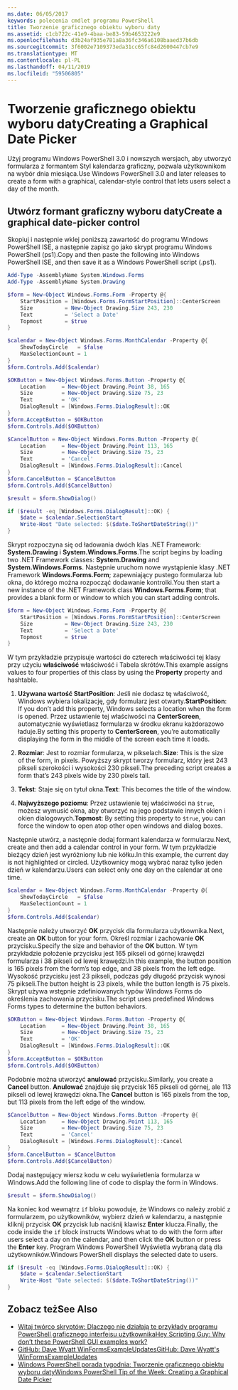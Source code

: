 ```yaml
---
ms.date: 06/05/2017
keywords: polecenia cmdlet programu PowerShell
title: Tworzenie graficznego obiektu wyboru daty
ms.assetid: c1cb722c-41e9-4baa-be83-59b4653222e9
ms.openlocfilehash: d3b24af935e781a8a36fc346a6108baaed37b6db
ms.sourcegitcommit: 3f6002e7109373eda31cc65fc84d2600447cb7e9
ms.translationtype: MT
ms.contentlocale: pl-PL
ms.lasthandoff: 04/11/2019
ms.locfileid: "59506805"
---
```

# <a name="creating-a-graphical-date-picker"></a><span data-ttu-id="0f36a-103">Tworzenie graficznego obiektu wyboru daty</span><span class="sxs-lookup"><span data-stu-id="0f36a-103">Creating a Graphical Date Picker</span></span>

<span data-ttu-id="0f36a-104">Użyj programu Windows PowerShell 3.0 i nowszych wersjach, aby utworzyć formularza z formantem Styl kalendarza graficzny, pozwala użytkownikom na wybór dnia miesiąca.</span><span class="sxs-lookup"><span data-stu-id="0f36a-104">Use Windows PowerShell 3.0 and later releases to create a form with a graphical, calendar-style control that lets users select a day of the month.</span></span>

## <a name="create-a-graphical-date-picker-control"></a><span data-ttu-id="0f36a-105">Utwórz formant graficzny wyboru daty</span><span class="sxs-lookup"><span data-stu-id="0f36a-105">Create a graphical date-picker control</span></span>

<span data-ttu-id="0f36a-106">Skopiuj i następnie wklej poniższą zawartość do programu Windows PowerShell ISE, a następnie zapisz go jako skrypt programu Windows PowerShell (ps1).</span><span class="sxs-lookup"><span data-stu-id="0f36a-106">Copy and then paste the following into Windows PowerShell ISE, and then save it as a Windows PowerShell script (.ps1).</span></span>

```powershell
Add-Type -AssemblyName System.Windows.Forms
Add-Type -AssemblyName System.Drawing

$form = New-Object Windows.Forms.Form -Property @{
    StartPosition = [Windows.Forms.FormStartPosition]::CenterScreen
    Size          = New-Object Drawing.Size 243, 230
    Text          = 'Select a Date'
    Topmost       = $true
}

$calendar = New-Object Windows.Forms.MonthCalendar -Property @{
    ShowTodayCircle   = $false
    MaxSelectionCount = 1
}
$form.Controls.Add($calendar)

$OKButton = New-Object Windows.Forms.Button -Property @{
    Location     = New-Object Drawing.Point 38, 165
    Size         = New-Object Drawing.Size 75, 23
    Text         = 'OK'
    DialogResult = [Windows.Forms.DialogResult]::OK
}
$form.AcceptButton = $OKButton
$form.Controls.Add($OKButton)

$CancelButton = New-Object Windows.Forms.Button -Property @{
    Location     = New-Object Drawing.Point 113, 165
    Size         = New-Object Drawing.Size 75, 23
    Text         = 'Cancel'
    DialogResult = [Windows.Forms.DialogResult]::Cancel
}
$form.CancelButton = $CancelButton
$form.Controls.Add($CancelButton)

$result = $form.ShowDialog()

if ($result -eq [Windows.Forms.DialogResult]::OK) {
    $date = $calendar.SelectionStart
    Write-Host "Date selected: $($date.ToShortDateString())"
}
```

<span data-ttu-id="0f36a-107">Skrypt rozpoczyna się od ładowania dwóch klas .NET Framework: **System.Drawing** i **System.Windows.Forms**.</span><span class="sxs-lookup"><span data-stu-id="0f36a-107">The script begins by loading two .NET Framework classes: **System.Drawing** and **System.Windows.Forms**.</span></span>
<span data-ttu-id="0f36a-108">Następnie uruchom nowe wystąpienie klasy .NET Framework **Windows.Forms.Form**; zapewniający pustego formularza lub okna, do którego można rozpocząć dodawanie kontrolki.</span><span class="sxs-lookup"><span data-stu-id="0f36a-108">You then start a new instance of the .NET Framework class **Windows.Forms.Form**; that provides a blank form or window to which you can start adding controls.</span></span>

```powershell
$form = New-Object Windows.Forms.Form -Property @{
    StartPosition = [Windows.Forms.FormStartPosition]::CenterScreen
    Size          = New-Object Drawing.Size 243, 230
    Text          = 'Select a Date'
    Topmost       = $true
}
```

<span data-ttu-id="0f36a-109">W tym przykładzie przypisuje wartości do czterech właściwości tej klasy przy użyciu **właściwość** właściwość i Tabela skrótów.</span><span class="sxs-lookup"><span data-stu-id="0f36a-109">This example assigns values to four properties of this class by using the **Property** property and hashtable.</span></span>

1. <span data-ttu-id="0f36a-110">**Używana wartość StartPosition**: Jeśli nie dodasz tę właściwość, Windows wybiera lokalizację, gdy formularz jest otwarty.</span><span class="sxs-lookup"><span data-stu-id="0f36a-110">**StartPosition**: If you don’t add this property, Windows selects a location when the form is opened.</span></span>
   <span data-ttu-id="0f36a-111">Przez ustawienie tej właściwości na **CenterScreen**, automatycznie wyświetlasz formularza w środku ekranu każdorazowo ładuje.</span><span class="sxs-lookup"><span data-stu-id="0f36a-111">By setting this property to **CenterScreen**, you’re automatically displaying the form in the middle of the screen each time it loads.</span></span>

2. <span data-ttu-id="0f36a-112">**Rozmiar**: Jest to rozmiar formularza, w pikselach.</span><span class="sxs-lookup"><span data-stu-id="0f36a-112">**Size**: This is the size of the form, in pixels.</span></span>
   <span data-ttu-id="0f36a-113">Powyższy skrypt tworzy formularz, który jest 243 pikseli szerokości i wysokości 230 pikseli.</span><span class="sxs-lookup"><span data-stu-id="0f36a-113">The preceding script creates a form that’s 243 pixels wide by 230 pixels tall.</span></span>

3. <span data-ttu-id="0f36a-114">**Tekst**: Staje się on tytuł okna.</span><span class="sxs-lookup"><span data-stu-id="0f36a-114">**Text**: This becomes the title of the window.</span></span>

4. <span data-ttu-id="0f36a-115">**Najwyższego poziomu**: Przez ustawienie tej właściwości na `$true`, możesz wymusić okna, aby otworzyć na jego podstawie innych okien i okien dialogowych.</span><span class="sxs-lookup"><span data-stu-id="0f36a-115">**Topmost**: By setting this property to `$true`, you can force the window to open atop other open windows and dialog boxes.</span></span>

<span data-ttu-id="0f36a-116">Następnie utwórz, a następnie dodaj formant kalendarza w formularzu.</span><span class="sxs-lookup"><span data-stu-id="0f36a-116">Next, create and then add a calendar control in your form.</span></span>
<span data-ttu-id="0f36a-117">W tym przykładzie bieżący dzień jest wyróżniony lub nie kółku.</span><span class="sxs-lookup"><span data-stu-id="0f36a-117">In this example, the current day is not highlighted or circled.</span></span>
<span data-ttu-id="0f36a-118">Użytkownicy mogą wybrać naraz tylko jeden dzień w kalendarzu.</span><span class="sxs-lookup"><span data-stu-id="0f36a-118">Users can select only one day on the calendar at one time.</span></span>

```powershell
$calendar = New-Object Windows.Forms.MonthCalendar -Property @{
    ShowTodayCircle   = $false
    MaxSelectionCount = 1
}
$form.Controls.Add($calendar)
```

<span data-ttu-id="0f36a-119">Następnie należy utworzyć **OK** przycisk dla formularza użytkownika.</span><span class="sxs-lookup"><span data-stu-id="0f36a-119">Next, create an **OK** button for your form.</span></span>
<span data-ttu-id="0f36a-120">Określ rozmiar i zachowanie **OK** przycisku.</span><span class="sxs-lookup"><span data-stu-id="0f36a-120">Specify the size and behavior of the **OK** button.</span></span>
<span data-ttu-id="0f36a-121">W tym przykładzie położenie przycisku jest 165 pikseli od górnej krawędzi formularza i 38 pikseli od lewej krawędzi.</span><span class="sxs-lookup"><span data-stu-id="0f36a-121">In this example, the button position is 165 pixels from the form’s top edge, and 38 pixels from the left edge.</span></span>
<span data-ttu-id="0f36a-122">Wysokość przycisku jest 23 pikseli, podczas gdy długość przycisk wynosi 75 pikseli.</span><span class="sxs-lookup"><span data-stu-id="0f36a-122">The button height is 23 pixels, while the button length is 75 pixels.</span></span>
<span data-ttu-id="0f36a-123">Skrypt używa wstępnie zdefiniowanych typów Windows Forms do określenia zachowania przycisku.</span><span class="sxs-lookup"><span data-stu-id="0f36a-123">The script uses predefined Windows Forms types to determine the button behaviors.</span></span>

```powershell
$OKButton = New-Object Windows.Forms.Button -Property @{
    Location     = New-Object Drawing.Point 38, 165
    Size         = New-Object Drawing.Size 75, 23
    Text         = 'OK'
    DialogResult = [Windows.Forms.DialogResult]::OK
}
$form.AcceptButton = $OKButton
$form.Controls.Add($OKButton)
```

<span data-ttu-id="0f36a-124">Podobnie można utworzyć **anulować** przycisku.</span><span class="sxs-lookup"><span data-stu-id="0f36a-124">Similarly, you create a **Cancel** button.</span></span>
<span data-ttu-id="0f36a-125">**Anulować** znajduje się przycisk 165 pikseli od górnej, ale 113 pikseli od lewej krawędzi okna.</span><span class="sxs-lookup"><span data-stu-id="0f36a-125">The **Cancel** button is 165 pixels from the top, but 113 pixels from the left edge of the window.</span></span>

```powershell
$CancelButton = New-Object Windows.Forms.Button -Property @{
    Location     = New-Object Drawing.Point 113, 165
    Size         = New-Object Drawing.Size 75, 23
    Text         = 'Cancel'
    DialogResult = [Windows.Forms.DialogResult]::Cancel
}
$form.CancelButton = $CancelButton
$form.Controls.Add($CancelButton)
```

<span data-ttu-id="0f36a-126">Dodaj następujący wiersz kodu w celu wyświetlenia formularza w Windows.</span><span class="sxs-lookup"><span data-stu-id="0f36a-126">Add the following line of code to display the form in Windows.</span></span>

```powershell
$result = $form.ShowDialog()
```

<span data-ttu-id="0f36a-127">Na koniec kod wewnątrz `if` bloku powoduje, że Windows co należy zrobić z formularzem, po użytkowników, wybierz dzień w kalendarzu, a następnie kliknij przycisk **OK** przycisk lub naciśnij klawisz **Enter** klucza.</span><span class="sxs-lookup"><span data-stu-id="0f36a-127">Finally, the code inside the `if` block instructs Windows what to do with the form after users select a day on the calendar, and then click the **OK** button or press the **Enter** key.</span></span>
<span data-ttu-id="0f36a-128">Program Windows PowerShell Wyświetla wybraną datą dla użytkowników.</span><span class="sxs-lookup"><span data-stu-id="0f36a-128">Windows PowerShell displays the selected date to users.</span></span>

```powershell
if ($result -eq [Windows.Forms.DialogResult]::OK) {
    $date = $calendar.SelectionStart
    Write-Host "Date selected: $($date.ToShortDateString())"
}
```

## <a name="see-also"></a><span data-ttu-id="0f36a-129">Zobacz też</span><span class="sxs-lookup"><span data-stu-id="0f36a-129">See Also</span></span>

- [<span data-ttu-id="0f36a-130">Witaj twórco skryptów:  Dlaczego nie działają te przykłady programu PowerShell graficznego interfejsu użytkownika</span><span class="sxs-lookup"><span data-stu-id="0f36a-130">Hey Scripting Guy:  Why don’t these PowerShell GUI examples work?</span></span>](https://go.microsoft.com/fwlink/?LinkId=506644)
- [<span data-ttu-id="0f36a-131">GitHub: Dave Wyatt WinFormsExampleUpdates</span><span class="sxs-lookup"><span data-stu-id="0f36a-131">GitHub: Dave Wyatt's WinFormsExampleUpdates</span></span>](https://github.com/dlwyatt/WinFormsExampleUpdates)
- [<span data-ttu-id="0f36a-132">Windows PowerShell porada tygodnia:  Tworzenie graficznego obiektu wyboru daty</span><span class="sxs-lookup"><span data-stu-id="0f36a-132">Windows PowerShell Tip of the Week:  Creating a Graphical Date Picker</span></span>](https://technet.microsoft.com/library/ff730942.aspx)